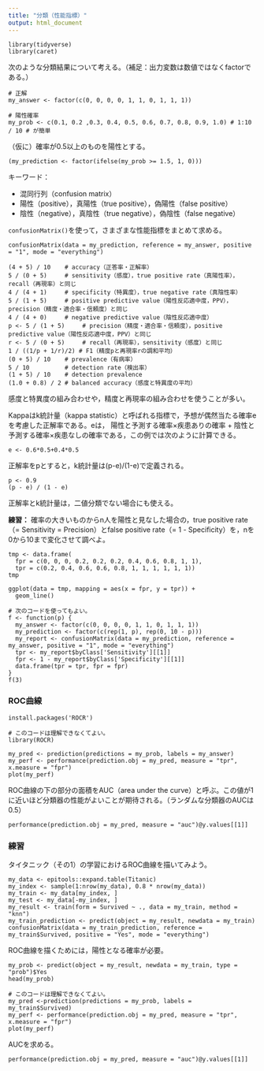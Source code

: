 ```yaml
---
title: "分類（性能指標）"
output: html_document
---
```


```{r}
library(tidyverse)
library(caret)
```

次のような分類結果について考える。（補足：出力変数は数値ではなくfactorである。）

```{r}
# 正解
my_answer <- factor(c(0, 0, 0, 0, 1, 1, 0, 1, 1, 1))

# 陽性確率
my_prob <- c(0.1, 0.2 ,0.3, 0.4, 0.5, 0.6, 0.7, 0.8, 0.9, 1.0) # 1:10 / 10 # が簡単
```

（仮に）確率が0.5以上のものを陽性とする。

```{r}
(my_prediction <- factor(ifelse(my_prob >= 1.5, 1, 0)))
```

キーワード：

- 混同行列（confusion matrix）
- 陽性（positive），真陽性（true positive），偽陽性（false positive）
- 陰性（negative），真陰性（true negative），偽陰性（false negative）

`confusionMatrix()`を使って，さまざまな性能指標をまとめて求める。

```{r}
confusionMatrix(data = my_prediction, reference = my_answer, positive = "1", mode = "everything")
```

```{r}
(4 + 5) / 10    # accuracy（正答率・正解率）
5 / (0 + 5)     # sensitivity（感度），true positive rate（真陽性率），recall（再現率）と同じ
4 / (4 + 1)     # specificity（特異度），true negative rate（真陰性率）
5 / (1 + 5)     # positive predictive value（陽性反応適中度，PPV），precision（精度・適合率・信頼度）と同じ
4 / (4 + 0)     # negative predictive value（陰性反応適中度）
p <- 5 / (1 + 5)     # precision（精度・適合率・信頼度），positive predictive value（陽性反応適中度，PPV）と同じ
r <- 5 / (0 + 5)     # recall（再現率），sensitivity（感度）と同じ
1 / ((1/p + 1/r)/2) # F1（精度pと再現率rの調和平均）
(0 + 5) / 10    # prevalence（有病率）
5 / 10          # detection rate（検出率）
(1 + 5) / 10    # detection prevalence
(1.0 + 0.8) / 2 # balanced accuracy（感度と特異度の平均）
```

感度と特異度の組み合わせや，精度と再現率の組み合わせを使うことが多い。

Kappaはk統計量（kappa statistic）と呼ばれる指標で，予想が偶然当たる確率eを考慮した正解率である。eは，
陽性と予測する確率×疾患ありの確率 + 陰性と予測する確率×疾患なしの確率である，この例では次のように計算できる。

```{r}
e <- 0.6*0.5+0.4*0.5
```

正解率をpとすると，k統計量は(p-e)/(1-e)で定義される。

```{r}
p <- 0.9
(p - e) / (1 - e)
```

正解率とk統計量は，二値分類でない場合にも使える。

**練習：** 確率の大きいものからn人を陽性と見なした場合の，true positive rate（= Sensitivity = Precision）とfalse positive rate（= 1 - Specificity）を，nを0から10まで変化させて調べよ。

```{r}
tmp <- data.frame(
  fpr = c(0, 0, 0, 0.2, 0.2, 0.2, 0.4, 0.6, 0.8, 1, 1),
  tpr = c(0.2, 0.4, 0.6, 0.6, 0.8, 1, 1, 1, 1, 1, 1))
tmp
```

```{r}
ggplot(data = tmp, mapping = aes(x = fpr, y = tpr)) +
  geom_line()
```

```{r}
# 次のコードを使ってもよい。
f <- function(p) {
  my_answer <- factor(c(0, 0, 0, 0, 1, 1, 0, 1, 1, 1))
  my_prediction <- factor(c(rep(1, p), rep(0, 10 - p)))
  my_report <- confusionMatrix(data = my_prediction, reference = my_answer, positive = "1", mode = "everything")
  tpr <- my_report$byClass['Sensitivity'][[1]]
  fpr <- 1 - my_report$byClass['Specificity'][[1]]
  data.frame(tpr = tpr, fpr = fpr)
}
f(3)
```

### ROC曲線

```{r, eval=FALSE}
install.packages('ROCR')
```

```{r}
# このコードは理解できなくてよい。
library(ROCR)

my_pred <- prediction(predictions = my_prob, labels = my_answer)
my_perf <- performance(prediction.obj = my_pred, measure = "tpr", x.measure = "fpr")
plot(my_perf)
```

ROC曲線の下の部分の面積をAUC（area under the curve）と呼ぶ。この値が1に近いほど分類器の性能がよいことが期待される。（ランダムな分類器のAUCは0.5）

```{r}
performance(prediction.obj = my_pred, measure = "auc")@y.values[[1]]
```

### 練習

タイタニック（その1）の学習におけるROC曲線を描いてみよう。

```{r,cache=TRUE}
my_data <- epitools::expand.table(Titanic)
my_index <- sample(1:nrow(my_data), 0.8 * nrow(my_data))
my_train <- my_data[my_index, ]
my_test <- my_data[-my_index, ]
my_result <- train(form = Survived ~ ., data = my_train, method = "knn")
my_train_prediction <- predict(object = my_result, newdata = my_train)
confusionMatrix(data = my_train_prediction, reference = my_train$Survived, positive = "Yes", mode = "everything")
```

ROC曲線を描くためには，陽性となる確率が必要。

```{r}
my_prob <- predict(object = my_result, newdata = my_train, type = "prob")$Yes
head(my_prob)
```

```{r}
# このコードは理解できなくてよい。
my_pred <-prediction(predictions = my_prob, labels = my_train$Survived)
my_perf <- performance(prediction.obj = my_pred, measure = "tpr", x.measure = "fpr")
plot(my_perf)
```

AUCを求める。

```{r}
performance(prediction.obj = my_pred, measure = "auc")@y.values[[1]]
```